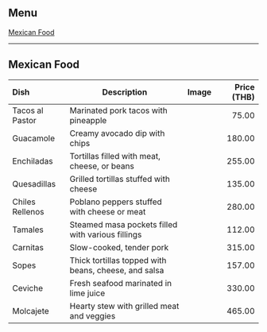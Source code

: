 ## Menu
[Mexican Food](#mexican-food)

---

## Mexican Food

| Dish                              | Description                                   | Image |Price (THB) |
|:----------------------------------|-----------------------------------------------|--------|-----------:|
| Tacos al Pastor                    | Marinated pork tacos with pineapple          | |75.00      |
| Guacamole                          | Creamy avocado dip with chips                 | |180.00     |
| Enchiladas                         | Tortillas filled with meat, cheese, or beans  | |255.00     |
| Quesadillas                        | Grilled tortillas stuffed with cheese         | |135.00     |
| Chiles Rellenos                    | Poblano peppers stuffed with cheese or meat  | |280.00     |
| Tamales                            | Steamed masa pockets filled with various fillings | |112.00     |
| Carnitas                           | Slow-cooked, tender pork                      | |315.00     |
| Sopes                              | Thick tortillas topped with beans, cheese, and salsa | |157.00     |
| Ceviche                            | Fresh seafood marinated in lime juice         | |330.00     |
| Molcajete                          | Hearty stew with grilled meat and veggies     | |465.00     |

